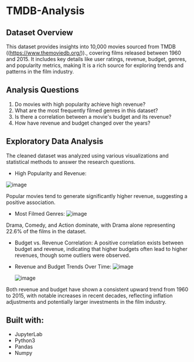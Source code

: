 # TMDB-Analysis
## Dataset Overview
 This dataset provides insights into 10,000 movies sourced from TMDB ((https://www.themoviedb.org/))., covering films released between 1960 and 2015. It includes key details like user ratings, revenue, budget, genres, and popularity metrics, making 
 It is a rich source for exploring trends and patterns in the film industry.

## Analysis Questions
1) Do movies with high popularity achieve high revenue?
2) What are the most frequently filmed genres in this dataset?
3) Is there a correlation between a movie's budget and its revenue?
4) How have revenue and budget changed over the years?

## Exploratory Data Analysis
The cleaned dataset was analyzed using various visualizations and statistical methods to answer the research questions.

- High Popularity and Revenue:

 ![image](https://github.com/user-attachments/assets/bd9e8540-ec43-40c7-84b7-568ae2109559)

Popular movies tend to generate significantly higher revenue, suggesting a positive association.
- Most Filmed Genres:
![image](https://github.com/user-attachments/assets/d9adbc84-78de-4eb6-b141-bb8500504744)

Drama, Comedy, and Action dominate, with Drama alone representing 22.6% of the films in the dataset.
- Budget vs. Revenue Correlation: 
A positive correlation exists between budget and revenue, indicating that higher budgets often lead to higher revenues, though some outliers were observed.
- Revenue and Budget Trends Over Time:
![image](https://github.com/user-attachments/assets/0278cd33-4f96-4b7e-a472-cd258636b8b9)

  ![image](https://github.com/user-attachments/assets/da745963-3c7c-46af-9323-66e18d85e46d)


Both revenue and budget have shown a consistent upward trend from 1960 to 2015, with notable increases in recent decades, reflecting inflation adjustments and potentially larger investments in the film industry.

## Built with:
- JupyterLab
- Python3
- Pandas
- Numpy
